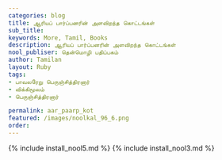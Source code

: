 ```yaml
---
categories: blog
title: ஆரியப் பார்ப்பனரின் அளவிறந்த கொட்டங்கள்
sub_title: 
keywords: More, Tamil, Books
description: ஆரியப் பார்ப்பனரின் அளவிறந்த கொட்டங்கள்
nool_publiser: தென்மொழி பதிப்பகம்
author: Tamilan
layout: Ruby
tags: 
- பாவலரேறு பெருஞ்சித்திரனார் 
- விக்கிமூலம் 
- பெருஞ்சித்திரனார் 

permalink: aar_paarp_kot
featured: /images/noolkal_96_6.png
order: 
---
```

{% include install_nool5.md %}
{% include install_nool3.md %}
